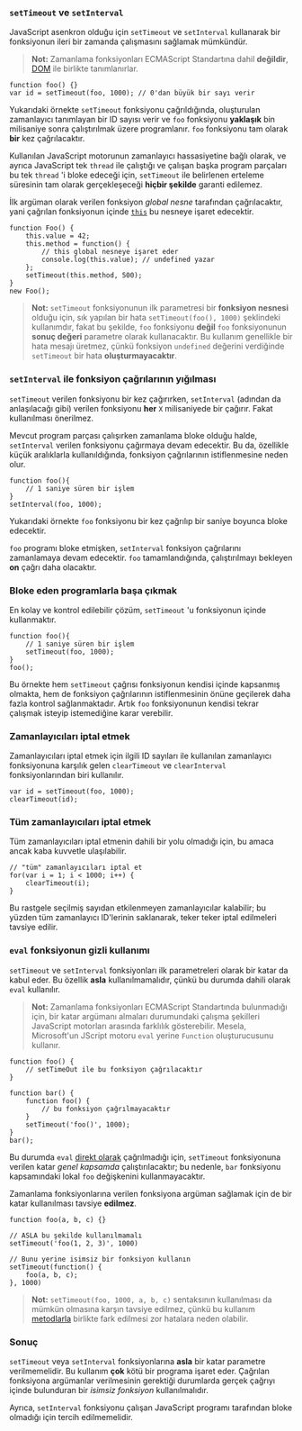 ### `setTimeout` ve `setInterval`

JavaScript asenkron olduğu için `setTimeout` ve `setInterval` kullanarak bir
fonksiyonun ileri bir zamanda çalışmasını sağlamak mümkündür.

> **Not:** Zamanlama fonksiyonları ECMAScript Standartına dahil **değildir**,
> [DOM][1] ile birlikte tanımlanırlar.

    function foo() {}
    var id = setTimeout(foo, 1000); // 0'dan büyük bir sayı verir

Yukarıdaki örnekte `setTimeout` fonksiyonu çağrıldığında, oluşturulan
zamanlayıcı tanımlayan bir ID sayısı verir ve `foo` fonksiyonu **yaklaşık**
bin milisaniye sonra çalıştırılmak üzere programlanır. `foo` fonksiyonu
tam olarak **bir** kez çağrılacaktır.

Kullanılan JavaScript motorunun zamanlayıcı hassasiyetine bağlı olarak, ve
ayrıca JavaScript tek `thread` ile çalıştığı ve çalışan başka program
parçaları bu tek `thread` 'i bloke edeceği için, `setTimeout` ile belirlenen
erteleme süresinin tam olarak gerçekleşeceği **hiçbir şekilde** garanti
edilemez.

İlk argüman olarak verilen fonksiyon *global nesne* tarafından çağrılacaktır,
yani çağrılan fonksiyonun içinde [`this`](#function.this) bu nesneye işaret
edecektir.

    function Foo() {
        this.value = 42;
        this.method = function() {
            // this global nesneye işaret eder
            console.log(this.value); // undefined yazar
        };
        setTimeout(this.method, 500);
    }
    new Foo();


> **Not:** `setTimeout` fonksiyonunun ilk parametresi bir **fonksiyon nesnesi**
> olduğu için, sık yapılan bir hata `setTimeout(foo(), 1000)` şeklindeki
> kullanımdır, fakat bu şekilde, `foo` fonksiyonu **değil** `foo` fonksiyonunun
> **sonuç değeri** parametre olarak kullanacaktır. Bu kullanım genellikle bir
> hata mesajı üretmez, çünkü fonksiyon `undefined` değerini verdiğinde 
> `setTimeout` bir hata **oluşturmayacaktır**.

### `setInterval` ile fonksiyon çağrılarının yığılması

`setTimeout` verilen fonksiyonu bir kez çağırırken, `setInterval` (adından da
anlaşılacağı gibi) verilen fonksiyonu **her** `X` milisaniyede bir çağırır.
Fakat kullanılması önerilmez.

Mevcut program parçası çalışırken zamanlama bloke olduğu halde, `setInterval`
verilen fonksiyonu çağırmaya devam edecektir. Bu da, özellikle küçük aralıklarla
kullanıldığında, fonksiyon çağrılarının istiflenmesine neden olur.

    function foo(){
        // 1 saniye süren bir işlem
    }
    setInterval(foo, 1000);

Yukarıdaki örnekte `foo` fonksiyonu bir kez çağrılıp bir saniye boyunca bloke
edecektir.

`foo` programı bloke etmişken, `setInterval` fonksiyon çağrılarını zamanlamaya
devam edecektir. `foo` tamamlandığında, çalıştırılmayı bekleyen **on** çağrı
daha olacaktır.

### Bloke eden programlarla başa çıkmak

En kolay ve kontrol edilebilir çözüm, `setTimeout` 'u fonksiyonun içinde
kullanmaktır.

    function foo(){
        // 1 saniye süren bir işlem
        setTimeout(foo, 1000);
    }
    foo();

Bu örnekte hem `setTimeout` çağrısı fonksiyonun kendisi içinde kapsanmış olmakta,
hem de fonksiyon çağrılarının istiflenmesinin önüne geçilerek daha fazla kontrol
sağlanmaktadır. Artık  `foo` fonksiyonunun kendisi tekrar çalışmak isteyip
istemediğine karar verebilir.

### Zamanlayıcıları iptal etmek

Zamanlayıcıları iptal etmek için ilgili ID sayıları ile kullanılan zamanlayıcı
fonksiyonuna karşılık gelen `clearTimeout` ve `clearInterval` fonksiyonlarından
biri kullanılır.

    var id = setTimeout(foo, 1000);
    clearTimeout(id);

### Tüm zamanlayıcıları iptal etmek

Tüm zamanlayıcıları iptal etmenin dahili bir yolu olmadığı için, bu amaca
ancak kaba kuvvetle ulaşılabilir.

    // "tüm" zamanlayıcıları iptal et
    for(var i = 1; i < 1000; i++) {
        clearTimeout(i);
    }

Bu rastgele seçilmiş sayıdan etkilenmeyen zamanlayıcılar kalabilir; bu yüzden
tüm zamanlayıcı ID'lerinin saklanarak, teker teker iptal edilmeleri tavsiye
edilir.

### `eval` fonksiyonun gizli kullanımı

`setTimeout` ve `setInterval` fonksiyonları ilk parametreleri olarak bir katar
da kabul eder. Bu özellik **asla** kullanılmamalıdır, çünkü bu durumda dahili
olarak `eval` kullanılır.

> **Not:** Zamanlama fonksiyonları ECMAScript Standartında bulunmadığı için,
> bir katar argümanı almaları durumundaki çalışma şekilleri JavaScript motorları
> arasında farklılık gösterebilir. Mesela, Microsoft'un JScript motoru `eval`
> yerine `Function` oluşturucusunu kullanır.

    function foo() {
        // setTimeOut ile bu fonksiyon çağrılacaktır
    }

    function bar() {
        function foo() {
            // bu fonksiyon çağrılmayacaktır
        }
        setTimeout('foo()', 1000);
    }
    bar();

Bu durumda `eval` [direkt olarak](#core.eval) çağrılmadığı için, `setTimeout`
fonksiyonuna verilen katar *genel kapsamda* çalıştırılacaktır; bu nedenle,
`bar` fonksiyonu kapsamındaki lokal `foo` değişkenini kullanmayacaktır.

Zamanlama fonksiyonlarına verilen fonksiyona argüman sağlamak için de bir katar
kullanılması tavsiye **edilmez**.

    function foo(a, b, c) {}
    
    // ASLA bu şekilde kullanılmamalı
    setTimeout('foo(1, 2, 3)', 1000)

    // Bunu yerine isimsiz bir fonksiyon kullanın
    setTimeout(function() {
        foo(a, b, c);
    }, 1000)

> **Not:** `setTimeout(foo, 1000, a, b, c)` sentaksının kullanılması da mümkün
> olmasına karşın tavsiye edilmez, çünkü bu kullanım [metodlarla](#function.this)
> birlikte fark edilmesi zor hatalara neden olabilir.

### Sonuç

`setTimeout` veya `setInterval` fonksiyonlarına **asla** bir katar parametre
verilmemelidir. Bu kullanım **çok** kötü bir programa işaret eder. Çağrılan
fonksiyona argümanlar verilmesinin gerektiği durumlarda gerçek çağrıyı içinde
bulunduran bir *isimsiz fonksiyon* kullanılmalıdır.

Ayrıca, `setInterval` fonksiyonu çalışan JavaScript programı tarafından bloke
olmadığı için tercih edilmemelidir.

[1]: http://en.wikipedia.org/wiki/Document_Object_Model "Document Object Model"
